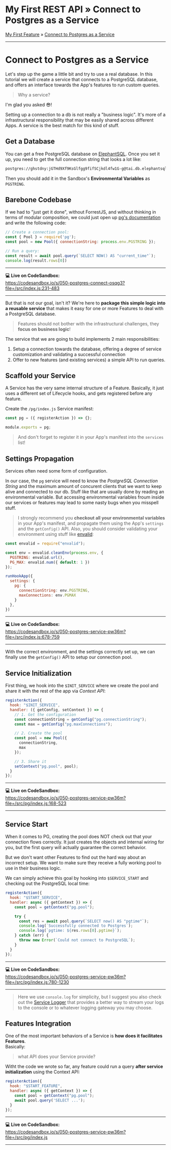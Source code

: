 <h1 class="tutorial-step"><span>My First REST API &raquo;</span> Connect to Postgres as a Service</h1>

[My First Feature](../README.md) &raquo; [Connect to Postgres as a Service](./README.md)

---

# Connect to Postgres as a Service

Let's step up the game a little bit and try to use a real database. In this tutorial we will create a service that connects to a PostgreSQL database, and offers an interface towards the App's features to run custom queries.

> Why a service?

I'm glad you asked 😎!

Setting up a connection to a db is not really a "business logic". It's more of a infrastructural responsibility that may be easily shared across different Apps.
A service is the best match for this kind of stuff.

## Get a Database

You can get a free PostgreSQL database on [ElephantSQL](https://www.elephantsql.com/). Once you set it up, you need to get the full connection string that looks a lot like:

```bash
postgres://ghstdny:jGTHd9Xf9KsGlfgg9fifSCjkdl4fw1G-g@tai.db.elephantsql.com/ghstdny
```

Then you should add it in the Sandbox's **Environmental Variables** as `PGSTRING`.

## Barebone Codebase

If we had to "just get it done", without ForrestJS, and without thinking in terms of modular composition, we could just open up [pg's documentation](https://node-postgres.com/) and write the following code:

```js
// Create a connection pool:
const { Pool } = require('pg');
const pool = new Pool({ connectionString: process.env.PGSTRING });

// Run a query:
const result = await pool.query(`SELECT NOW() AS "current_time"`);
console.log(result.rows[0])
```

---

**💻 Live on CodeSandbox:**   
https://codesandbox.io/s/050-postgres-connect-osqg3?file=/src/index.js:231-483

---

But that is not our goal, isn't it? We're here to **package this simple logic into a reusable service** that makes it easy for one or more Features to deal with a PostgreSQL database. 

> Features should not bother with the infrastructural challenges, they **focus on business logic**!

The service that we are going to build implements 2 main responsibilities:

1. Setup a connection towards the database, offering a degree of service customization and validating a successful connection
2. Offer to new features (and existing services) a simple API to run queries.

## Scaffold your Service

A Service has the very same internal structure of a Feature. Basically, it just uses a different set of Lifecycle hooks, and gets registered before any feature.

Create the `/pg/index.js` Service manifest:

```js
const pg = ({ registerAction }) => {};

module.exports = pg;
```

> And don't forget to register it in your App's manifest into the `services` list!

## Settings Propagation

Services often need some form of configuration. 

In our case, the `pg` service will need to know the _PostgreSQL Connection String_ and the maximum amount of concurent clients that we want to keep alive and connected to our db. Stuff like that are usually done by reading an environmental variable. But accessing environmental variables froum inside our services or features may lead to some nasty bugs when you misspell stuff.

> I strongly recommend you **checkout all your environmental variables** in your App's manifest, and propagate them using the App's `settings` and the `getConfig()` API. Also, you should consider validating your environment using stuff like [envalid](https://www.npmjs.com/package/envalid):

```js
const envalid = require("envalid");

const env = envalid.cleanEnv(process.env, {
  PGSTRING: envalid.url(),
  PG_MAX: envalid.num({ default: 1 })
});

runHookApp({
  settings: {
    pg: {
      connectionString: env.PGSTRING,
      maxConnections: env.PGMAX
    }
  },
})
```

---

**💻 Live on CodeSandbox:**   
https://codesandbox.io/s/050-postgres-service-pw36m?file=/src/index.js:678-759

---

With the correct environment, and the settings correctly set up, we can finally use the `getConfig()` API to setup our connection pool.

## Service Initialization

First thing, we hook into the `$INIT_SERVICE` where we create the pool and share it with the rest of the app via _Context API_:

```js
registerAction({
  hook: "$INIT_SERVICE",
  handler: ({ getConfig, setContext }) => {
    // 1. Get the configuration
    const connectionString = getConfig("pg.connectionString");
    const max = getConfig("pg.maxConnections");

    // 2. Create the pool
    const pool = new Pool({
      connectionString,
      max
    });

    // 3. Share it
    setContext("pg.pool", pool);
  }
});
```

---

**💻 Live on CodeSandbox:**   
https://codesandbox.io/s/050-postgres-service-pw36m?file=/src/pg/index.js:168-523

---

## Service Start

When it comes to PG, creating the pool does NOT check out that your connection flows correctly. It just creates the objects and internal wiring for you, but the first query will actually guarantee the correct behavior.

But we don't want other Features to find out the hard way about an incorrect setup. We want to make sure they receive a fully working pool to use in their business logic.

We can simply achieve this goal by hooking into `$SERVICE_START` and checking out the PostgreSQL local time:

```js
registerAction({
  hook: "$START_SERVICE",
  handler: async ({ getContext }) => {
    const pool = getContext("pg.pool");

    try {
      const res = await pool.query(`SELECT now() AS "pgtime"`);
      console.log(`Successfully connected to Postgres`);
      console.log(`pgtime: ${res.rows[0].pgtime}`);
    } catch (err) {
      throw new Error(`Could not connect to PostgreSQL`);
    }
  }
});
```

---

**💻 Live on CodeSandbox:**   
https://codesandbox.io/s/050-postgres-service-pw36m?file=/src/pg/index.js:780-1230

---

> Here we use `console.log` for simplicity, but I suggest you also check out the [Service Logger](https://github.com/forrestjs/forrestjs/tree/master/packages/service-logger) that provides a better way to stream your logs to the console or to whatever logging gateway you may choose.

## Features Integration

One of the most important behaviors of a Service is **how does it facilitates Features**.  
Basically:   

> what API does your Service provide?

Witht the code we wrote so far, any feature could run a query **after service initialization** using the Context API:

```js
registerAction({
  hook: "$START_FEATURE",
  handler: async ({ getContext }) => {
    const pool = getContext("pg.pool");
    await pool.query('SELECT ...');
  }
});
```

---

**💻 Live on CodeSandbox:**   
https://codesandbox.io/s/050-postgres-service-pw36m?file=/src/pg/index.js

---